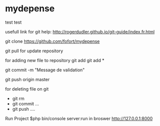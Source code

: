 # mydepense

test
test 

usefull link for git help: http://rogerdudler.github.io/git-guide/index.fr.html

git clone https://github.com/fofort/mydepense


git pull for update repository

for adding new file to repository
git add <filename>
git add *

git commit -m "Message de validation"


git push origin master


for deleting file on git 

  - git rm <filename>
  - git commit ...
  - git push ....



Run Project 
$php bin/console server:run
in broswer http://127.0.0.1:8000